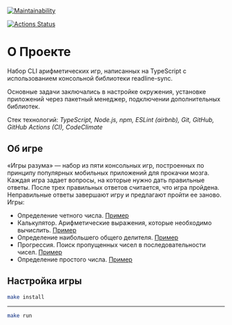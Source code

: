 [![Maintainability](https://api.codeclimate.com/v1/badges/926581b874efd0a1e4ef/maintainability)](https://codeclimate.com/github/shahzod418/project--brain-game-typescript/maintainability)

[![Actions Status](https://github.com/shahzod418/project--brain-game-typescript/workflows/eslint-test/badge.svg)](https://github.com/shahzod418/project--brain-game-typescript/actions)

# О Проекте

Набор CLI арифметических игр, написанных на TypeScript c использованием консольной библиотеки readline-sync.

Основные задачи заключались в настройке окружения, установке приложений через пакетный менеджер, подключении дополнительных библиотек.

Стек технологий: *TypeScript, Node.js, npm, ESLint (airbnb), Git, GitHub, GitHub Actions (CI), CodeClimate*

## Об игре

«Игры разума» — набор из пяти консольных игр, построенных по принципу популярных мобильных приложений для прокачки мозга. Каждая игра задает вопросы, на которые нужно дать правильные ответы. После трех правильных ответов считается, что игра пройдена. Неправильные ответы завершают игру и предлагают пройти ее заново. Игры:

- Определение четного числа.
  [Пример](https://asciinema.org/a/E1dkOqoCBseH1sdVZMkjYy3AV)
- Калькулятор. Арифметические выражения, которые необходимо вычислить.
  [Пример](https://asciinema.org/a/K9hwc19tQRXoJMlmtRB3AbRUV)
- Определение наибольшего общего делителя.
  [Пример](https://asciinema.org/a/FMa44I5E5JG3lO84aBAUBsT7J)
- Прогрессия. Поиск пропущенных чисел в последовательности чисел.
  [Пример](https://asciinema.org/a/MF7kprxMabi1h7H5jA15YEP77)
- Определение простого числа.
  [Пример](https://asciinema.org/a/fa480iDQCk8Aop43e8SEvoy1T)

## Настройка игры

```sh
make install
```
---
```sh
make run
```
